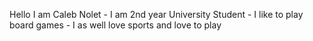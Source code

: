 Hello I am Caleb Nolet 
    - I am 2nd year University Student
    - I like to play board games 
    - I as well love sports and love to play
    